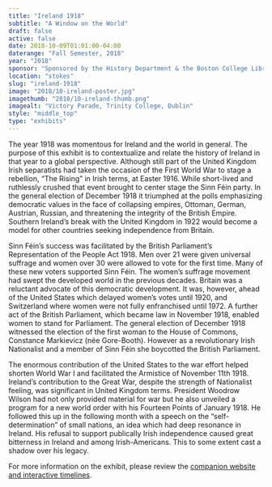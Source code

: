 ```yaml
---
title: "Ireland 1918"
subtitle: "A Window on the World"
draft: false
active: false
date: 2018-10-09T01:01:00-04:00
daterange: "Fall Semester, 2018"
year: "2018"
sponsor: "Sponsored by the History Department & the Boston College Libraries"
location: "stokes"
slug: "ireland-1918"
image: "2018/10-ireland-poster.jpg"
imagethumb: "2018/10-ireland-thumb.png"
imagealt: "Victory Parade, Trinity College, Dublin"
style: "middle_top"
type: "exhibits"
---
```


The year 1918 was momentous for Ireland and the world in general. The purpose of this exhibit is to contextualize and relate the history of Ireland in that year to a global perspective. Although still part of the United Kingdom Irish separatists had taken the occasion of the First World War to stage a rebellion, “The Rising” in Irish terms, at Easter 1916. While short-lived and ruthlessly crushed that event brought to center stage the Sinn Féin party. In the general election of December 1918 it triumphed at the polls emphasizing democratic values in the face of collapsing empires, Ottoman, German, Austrian, Russian, and threatening the integrity of the British Empire. Southern Ireland’s break with the United Kingdom in 1922 would become a model for other countries seeking independence from Britain.

Sinn Féin’s success was facilitated by the British Parliament’s Representation of the People Act 1918. Men over 21 were given universal suffrage and women over 30 were allowed to vote for the first time. Many of these new voters supported Sinn Féin. The women’s suffrage movement had swept the developed world in the previous decades. Britain was a reluctant advocate of this democratic development. It was, however, ahead of the United States which delayed women’s votes until 1920, and Switzerland where women were not fully enfranchised until 1972. A further act of the British Parliament, which became law in November 1918, enabled women to stand for Parliament. The general election of December 1918 witnessed the election of the first woman to the House of Commons, Constance Markievicz (née Gore-Booth). However as a revolutionary Irish Nationalist and a member of Sinn Féin she boycotted the British Parliament. 

The enormous contribution of the United States to the war effort helped shorten World War I and facilitated the Armistice of November 11th 1918. Ireland’s contribution to the Great War, despite the strength of Nationalist feeling, was significant in United Kingdom terms. President Woodrow Wilson had not only provided material for war but he also unveiled a program for a new world order with his Fourteen Points of January 1918. He followed this up in the following month with a speech on the “self-determination” of small nations, an idea which had deep resonance in Ireland. His refusal to support publically Irish independence caused great bitterness in Ireland and among Irish-Americans. This to some extent cast a shadow over his legacy.

For more information on the exhibit, please review the <a href="https://library.bc.edu/mhp/ireland-1918">companion website and interactive timelines</a>. 
